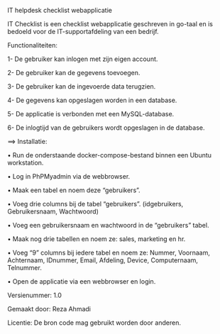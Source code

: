 IT helpdesk checklist webapplicatie

IT Checklist is een checklist webapplicatie geschreven in go-taal en is bedoeld voor de IT-supportafdeling van een bedrijf.

Functionaliteiten:

1-	De gebruiker kan inlogen met zijn eigen account.

2-	De gebruiker kan de gegevens toevoegen.

3-	De gebruiker kan de ingevoerde data terugzien.

4-	De gegevens kan opgeslagen worden in een database.

5-	De applicatie is verbonden met een MySQL-database.

6-	De inlogtijd van de gebruikers wordt opgeslagen in de database.

==> Installatie:

•	Run de onderstaande docker-compose-bestand binnen een Ubuntu workstation.

•	Log in PhPMyadmin via de webbrowser.

•	Maak een tabel en noem deze “gebruikers”.

•	Voeg drie columns bij de tabel “gebruikers”. (idgebruikers, Gebruikersnaam, Wachtwoord)

•	Voeg een gebruikersnaam en wachtwoord in de “gebruikers” tabel.

•	Maak nog drie tabellen en noem ze: sales, marketing en hr.

•	Voeg “9” columns bij iedere tabel en noem ze: Nummer, Voornaam, Achternaam, IDnummer, Email, Afdeling, Device, Computernaam, Telnummer.

•	Open de applicatie via een webbrowser en login.

Versienummer:
1.0

Gemaakt door:
Reza Ahmadi

Licentie:
De bron code mag gebruikt worden door anderen.
